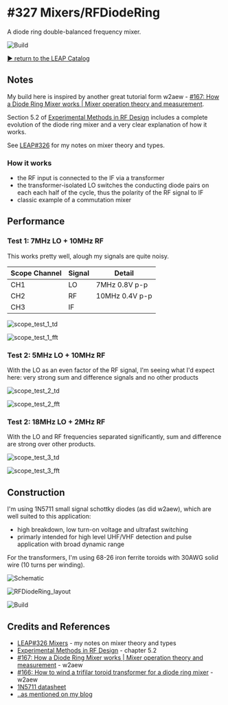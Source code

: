 # #327 Mixers/RFDiodeRing

A diode ring double-balanced frequency mixer.

![Build](./assets/RFDiodeRing_build.jpg?raw=true)

[:arrow_forward: return to the LEAP Catalog](https://leap.tardate.com)

## Notes

My build here is inspired by another great tutorial form w2aew -
[#167: How a Diode Ring Mixer works | Mixer operation theory and measurement](https://www.youtube.com/watch?v=junuEwmQVQ8).

Section 5.2 of [Experimental Methods in RF Design](https://www.goodreads.com/book/show/2386153.Experimental_Methods_in_RF_Design)
includes a complete evolution of the diode ring mixer and a very clear explanation of how it works.

See [LEAP#326](../) for my notes on mixer theory and types.

### How it works

* the RF input is connected to the IF via a transformer
* the transformer-isolated LO switches the conducting diode pairs on each each half of the cycle, thus the polarity of the RF signal to IF
* classic example of a commutation mixer

## Performance

### Test 1: 7MHz LO + 10MHz RF

This works pretty well, alough my signals are quite noisy.

| Scope Channel | Signal | Detail         |
|---------------|--------|----------------|
| CH1           | LO     | 7MHz 0.8V p-p  |
| CH2           | RF     | 10MHz 0.4V p-p |
| CH3           | IF     |                |

![scope_test_1_td](./assets/scope_test_1_td.gif?raw=true)

![scope_test_1_fft](./assets/scope_test_1_fft.gif?raw=true)


### Test 2: 5MHz LO + 10MHz RF

With the LO as an even factor of the RF signal, I'm seeing what I'd expect here: very strong sum and difference signals and no other products

![scope_test_2_td](./assets/scope_test_2_td.gif?raw=true)

![scope_test_2_fft](./assets/scope_test_2_fft.gif?raw=true)


### Test 2: 18MHz LO + 2MHz RF

With the LO and RF frequencies separated significantly, sum and difference are strong over other products.

![scope_test_3_td](./assets/scope_test_3_td.gif?raw=true)

![scope_test_3_fft](./assets/scope_test_3_fft.gif?raw=true)


## Construction

I'm using 1N5711 small signal schottky diodes (as did w2aew), which are well suited to this application:

* high breakdown, low turn-on voltage and ultrafast switching
* primarly intended for high level UHF/VHF detection and pulse application with broad dynamic range

For the transformers, I'm using 68-26 iron ferrite toroids with 30AWG solid wire (10 turns per winding).

![Schematic](./assets/RFDiodeRing_schematic.jpg?raw=true)

![RFDiodeRing_layout](./assets/RFDiodeRing_layout.jpg?raw=true)

![Build](./assets/RFDiodeRing_build.jpg?raw=true)

## Credits and References
* [LEAP#326 Mixers](../) - my notes on mixer theory and types
* [Experimental Methods in RF Design](https://www.goodreads.com/book/show/2386153.Experimental_Methods_in_RF_Design) - chapter 5.2
* [#167: How a Diode Ring Mixer works | Mixer operation theory and measurement](https://www.youtube.com/watch?v=junuEwmQVQ8) - w2aew
* [#166: How to wind a trifilar toroid transformer for a diode ring mixer](https://www.youtube.com/watch?v=a8ViWS61hsU) - w2aew
* [1N5711 datasheet](http://www.futurlec.com/Diodes/1N5711.shtml)
* [..as mentioned on my blog](https://blog.tardate.com/2017/07/leap327-diode-ring-mixer.html)
